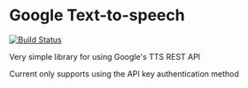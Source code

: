 # Google Text-to-speech

[![Build Status](https://travis-ci.org/dmweis/google_tts.svg?branch=master)](https://travis-ci.org/dmweis/google_tts)

Very simple library for using Google's TTS REST API

Current only supports using the API key authentication method

